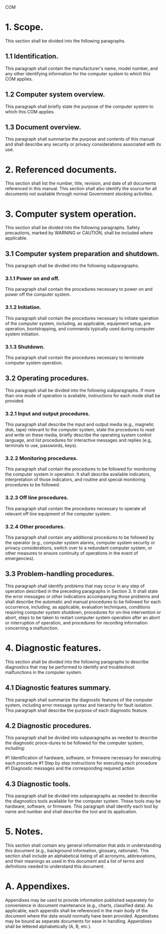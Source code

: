 



COM



# 1. Scope.
This section shall be divided into the following paragraphs.

## 1.1	Identification.
This paragraph shall contain the manufacturer's name, model number, and any other identifying information for the computer system to which this COM applies.

## 1.2 Computer system overview.
This paragraph shall briefly state the purpose of the computer system to which this COM applies.

## 1.3	Document overview.
This paragraph shall summarize the purpose and contents of this manual and shall describe any security or privacy considerations associated with its use.

# 2. Referenced documents.
This section shall list the number, title, revision, and date of all documents referenced in this manual. This section shall also identify the source for all documents not available through normal Government stocking activities.

# 3.	Computer system operation.
This section shall be divided into the following paragraphs. Safety precautions, marked by WARNING or CAUTION, shall be included where applicable.

## 3.1 Computer system preparation and shutdown.
This paragraph shall be divided into the following subparagraphs.

### 3.1.1 Power on and off.
This paragraph shall contain the procedures necessary to power on and power off the computer system.

### 3.1.2 Initiation.
This paragraph shall contain the procedures necessary to initiate operation of the computer system, including, as applicable, equipment setup, pre operation, bootstrapping, and commands typically used during computer system initiation.

### 3.1.3	Shutdown.
This paragraph shall contain the procedures necessary to terminate computer system operation.

## 3.2 Operating procedures.
This paragraph shall be divided into the following subparagraphs. If more than one mode of operation is available, instructions for each mode shall be provided.

### 3.2.1	Input and output procedures.
This paragraph shall describe the input and output media (e.g., magnetic disk, tape) relevant to the computer system, state the procedures to read and write on these media, briefly describe the operating system control language, and list procedures for interactive messages and replies (e.g, terminals to use, passwords, keys).

### 3.2.2	Monitoring procedures.
This paragraph shall contain the procedures to be followed for monitoring the computer system in operation. It shall describe available indicators, interpretation of those indicators, and routine and special monitoring procedures to be followed.

### 3.2.3	Off line procedures.
This paragraph shall contain the procedures necessary to operate all relevant off line equipment of the computer system.

### 3.2.4	Other procedures.
This paragraph shall contain any additional procedures to be followed by the operator (e.g., computer system alarms, computer system security or privacy considerations, switch over to a redundant computer system, or other measures to ensure continuity of operations in the event of emergencies).

## 3.3 Problem-handling procedures.
This paragraph shall identify problems that may occur in any step of operation described in the preceding paragraphs in Section 3. It shall state the error messages or other indications accompanying those problems and shall describe the automatic and manual procedures to be followed for each occurrence, including, as applicable, evaluation techniques, conditions requiring computer system shutdown, procedures for on-line intervention or abort, steps to be taken to restart computer system operation after an abort or interruption of operation, and procedures for recording information concerning a malfunction.

# 4. Diagnostic features.
This section shall be divided into the following paragraphs to describe diagnostics that may be performed to identify and troubleshoot malfunctions in the computer system.

## 4.1 Diagnostic features summary.
This paragraph shall summarize the diagnostic features of the computer system, including error message syntax and hierarchy for fault isolation. This paragraph shall describe the purpose of each diagnostic feature.

## 4.2	Diagnostic procedures.
This paragraph shall be divided into subparagraphs as needed to describe the diagnostic proce-dures to be followed for the computer system, including:

#1 Identification of hardware, software, or firmware necessary for executing each procedure
#1 Step by step instructions for executing each procedure
#1 Diagnostic messages and the corresponding required action



## 4.3	Diagnostic tools.
This paragraph shall be divided into subparagraphs as needed to describe the diagnostics tools available for the computer system. These tools may be hardware, software, or firmware. This paragraph shall identify each tool by name and number and shall describe the tool and its application.

# 5. Notes.
This section shall contain any general information that aids in understanding this document (e.g., background information, glossary, rationale). This section shall include an alphabetical listing of all acronyms, abbreviations, and their meanings as used in this document and a list of terms and definitions needed to understand this document.

# A. Appendixes.
Appendixes may be used to provide information published separately for convenience in document maintenance (e.g., charts, classified data). As applicable, each appendix shall be referenced in the main body of the document where the data would normally have been provided. Appendixes may be bound as separate documents for ease in handling. Appendixes shall be lettered alphabetically (A, B, etc.).


